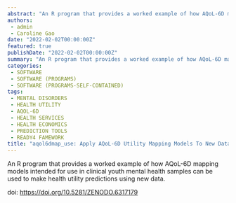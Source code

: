 ```yaml
---
abstract: "An R program that provides a worked example of how AQoL-6D mapping models intended for use in clinical youth mental health samples can be used to make health utility predictions using new data."
authors:
 - admin
 - Caroline Gao
date: "2022-02-02T00:00:00Z"
featured: true
publishDate: "2022-02-02T00:00:00Z"
summary: "An R program that provides a worked example of how AQoL-6D mapping models intended for use in clinical youth mental health samples can be used to make health utility predictions using new data..."
categories:
 - SOFTWARE
 - SOFTWARE (PROGRAMS)
 - SOFTWARE (PROGRAMS-SELF-CONTAINED)
tags:
 - MENTAL DISORDERS
 - HEALTH UTILITY
 - AQOL-6D
 - HEALTH SERVICES
 - HEALTH ECONOMICS
 - PREDICTION TOOLS
 - READY4 FAMEWORK
title: "aqol6dmap_use: Apply AQoL-6D Utility Mapping Models To New Data"
---
```

An R program that provides a worked example of how AQoL-6D mapping models intended for use in clinical youth mental health samples can be used to make health utility predictions using new data.

doi: https://doi.org/10.5281/ZENODO.6317179